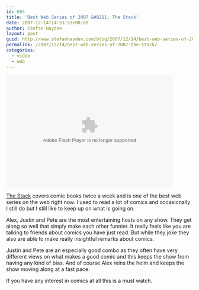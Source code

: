 ```yaml
---
id: 694
title: 'Best Web Series of 2007 &#8211; The Stack'
date: 2007-12-14T14:53:53+00:00
author: Stefan Hayden
layout: post
guid: http://www.stefanhayden.com/blog/2007/12/14/best-web-series-of-2007-the-stack/
permalink: /2007/12/14/best-web-series-of-2007-the-stack/
categories:
  - video
  - web
---
```

<embed src="http://www.pulpsecret.com/embed/player" width="450" height="303" allowScriptAccess="always" FlashVars="video_file=http://www.pulpsecret.com/embed/play/STK_20071206" wmode="transparent" type="application/x-shockwave-flash"></embed>

<a href="http://www.pulpsecret.com">The Stack</a> covers comic books twice a week and is one of the best web series on the web right now. I used to read a lot of comics and occasionally I still do but I still like to keep up on what is going on.

Alex, Justin and Pete are the most entertaining hosts on any show. They get along so well that simply make each other funnier. It really feels like you are talking to friends about comics you have just read. But while they joke they also are able to make really insightful remarks about comics. 

Justin and Pete are an especially good combo as they often have very different views on what makes a good comic and this keeps the show from having any kind of bias. And of course Alex reins the helm and keeps the show moving along at a fast pace.

If you have any interest in comics at all this is a must watch.